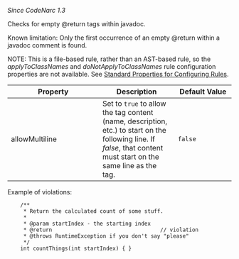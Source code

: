 *Since CodeNarc 1.3*

Checks for empty @return tags within javadoc.

Known limitation: Only the first occurrence of an empty @return within a
javadoc comment is found.

NOTE: This is a file-based rule, rather than an AST-based rule, so the
*applyToClassNames* and *doNotApplyToClassNames* rule configuration
properties are not available. See [Standard Properties for Configuring
Rules](./codenarc-configuring-rules.html#standard-properties-for-configuring-rules).

<table>
<colgroup>
<col style="width: 40%" />
<col style="width: 33%" />
<col style="width: 25%" />
</colgroup>
<thead>
<tr class="header">
<th>Property</th>
<th>Description</th>
<th>Default Value</th>
</tr>
</thead>
<tbody>
<tr class="odd">
<td>allowMultiline</td>
<td>Set to <code>true</code> to allow the tag content (name, description, etc.) to start on the following line. If <em>false</em>, that content must start on the same line as the tag.</td>
<td><code>false</code></td>
</tr>
</tbody>
</table>

Example of violations:

        /**
         * Return the calculated count of some stuff.
         *
         * @param startIndex - the starting index
         * @return                                  // violation
         * @throws RuntimeException if you don't say "please"
         */
        int countThings(int startIndex) { }
